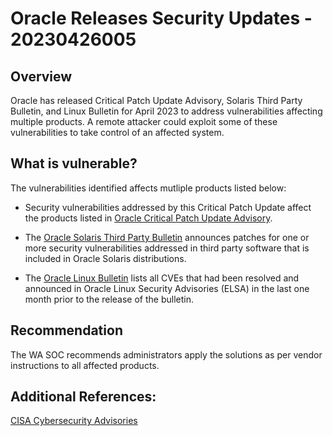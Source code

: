 #  Oracle Releases Security Updates - 20230426005

## Overview
Oracle has released Critical Patch Update Advisory, Solaris Third Party Bulletin, and Linux Bulletin for April 2023 to address vulnerabilities affecting multiple products.
A remote attacker could exploit some of these vulnerabilities to take control of an affected system.

## What is vulnerable? 
The vulnerabilities identified affects mutliple products listed below:

- Security vulnerabilities addressed by this Critical Patch Update affect the products listed in [Oracle Critical Patch Update Advisory](https://www.oracle.com/security-alerts/cpuapr2023.html#AppendixRAPP).

- The [Oracle Solaris Third Party Bulletin](https://www.oracle.com/security-alerts/bulletinapr2023.html) announces patches for one or more security vulnerabilities addressed in third party software that is included in Oracle Solaris distributions.

- The [Oracle Linux Bulletin](https://www.oracle.com/security-alerts/linuxbulletinapr2023.html) lists all CVEs that had been resolved and announced in Oracle Linux Security Advisories (ELSA) in the last one month prior to the release of the bulletin.

## Recommendation
The WA SOC recommends administrators apply the solutions as per vendor instructions to all affected products.

## Additional References:
[CISA Cybersecurity Advisories](https://www.cisa.gov/news-events/alerts/2023/04/21/oracle-releases-security-updates)
